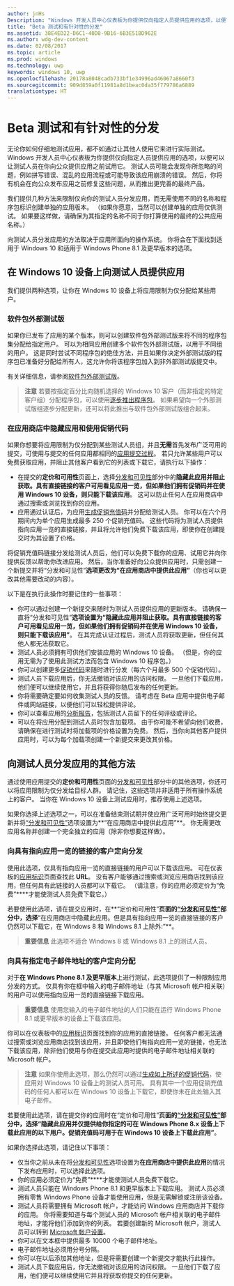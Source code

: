 ```yaml
---
author: jnHs
Description: "Windows 开发人员中心仪表板为你提供仅向指定人员提供应用的选项，以便可以让测试人员在你向公众提供应用之前试用它。"
title: "Beta 测试和有针对性的分发"
ms.assetid: 38E4ED22-D6C1-40D8-9B16-6B3E51BD962E
ms.author: wdg-dev-content
ms.date: 02/08/2017
ms.topic: article
ms.prod: windows
ms.technology: uwp
keywords: windows 10, uwp
ms.openlocfilehash: 20178a8048cadb733bf1e34996ad46067a8660f3
ms.sourcegitcommit: 909d859a0f11981a8d1beac0da35f779786a6889
translationtype: HT
---
```

# <a name="beta-testing-and-targeted-distribution"></a>Beta 测试和有针对性的分发


无论你如何仔细地测试应用，都不如通过让其他人使用它来进行实际测试。 Windows 开发人员中心仪表板为你提供仅向指定人员提供应用的选项，以便可以让测试人员在你向公众提供应用之前试用它。 测试人员可能会发现你所忽略的问题，例如拼写错误、混乱的应用流程或可能导致该应用崩溃的错误。 然后，你将有机会在向公众发布应用之前修复这些问题，从而推出更完善的最终产品。

我们提供几种方法来限制仅向你的测试人员分发应用，而无需使用不同的名称和程序包标识创建单独的应用版本。 （如果你愿意，当然可以创建单独的应用仅供测试。 如果要这样做，请确保为其指定的名称不同于你打算使用的最终的公共应用名称。）

向测试人员分发应用的方法取决于应用所面向的操作系统。 你将会在下面找到适用于 Windows 10 和适用于 Windows Phone 8.1 及更早版本的选项。

## <a name="making-your-app-available-to-testers-on-windows-10-devices"></a>在 Windows 10 设备上向测试人员提供应用

我们提供两种选项，让你在 Windows 10 设备上将应用限制为仅分配给某些用户。

### <a name="package-flights"></a>软件包外部测试版

如果你已发布了应用的某个版本，则可以创建软件包外部测试版来将不同的程序包集分配给指定用户。 可以为相同应用创建多个软件包外部测试版，以用于不同组的用户。 这是同时尝试不同程序包的绝佳方法，并且如果你决定外部测试版的程序包已准备好分配给所有人，这允许你将该程序包加入到非外部测试版提交中。

有关详细信息，请参阅[软件包外部测试版](package-flights.md)。

> **注意** 若要按指定百分比向随机选择的 Windows 10 客户（而非指定的特定客户组）分配程序包，可以使用[逐步推出程序包](gradual-package-rollout.md)。 如果希望向一个外部测试版组逐步分配更新，还可以将此推出与软件包外部测试版组合起来。

### <a name="hiding-the-app-in-the-store-and-using-promotional-codes"></a>在应用商店中隐藏应用和使用促销代码

如果你想要将应用限制为仅分配到某些测试人员组，并且**无需**首先发布广泛可用的提交，可使用与提交的任何应用都相同的[应用提交过程](app-submissions.md)。 若只允许某些用户可以免费获取应用，并阻止其他客户看到它的列表或下载它，请执行以下操作：

-   在提交的**定价和可用性**页面上，选择[分发和可见性](set-app-pricing-and-availability.md#distribution-and-visibility)部分中的**隐藏此应用并阻止获取。具有直接链接的客户可用看见应用一览，但如果他们拥有促销码并在使用 Windows 10 设备，则只能下载该应用**。 这可以防止任何人在应用商店中通过搜索或浏览找到你的应用。
-   应用通过认证后，为应用[生成促销充值码](generate-promotional-codes.md)并分配给测试人员。 你可以在六个月期间内为单个应用生成最多 250 个促销充值码。 这些代码将为测试人员提供指向应用一览的直接链接，并且将允许他们免费下载该应用，即使你在创建提交时为其设置了价格。

将促销充值码链接分发给测试人员后，他们可以免费下载你的应用、试用它并向你提供反馈以帮助你改进应用。 然后，当你准备好向公众提供应用时，只需创建一个新提交并将“分发和可见性”****选项更改为“在应用商店中提供此应用”****（你也可以更改其他需要改动的内容）。

以下是在执行此操作时要记住的一些事项：

-   你可以通过创建一个新提交来随时为测试人员提供应用的更新版本。 请确保一直将“分发和可见性”****选项设置为“隐藏此应用并阻止获取。具有直接链接的客户可用看见应用一览，但如果他们拥有促销码并在使用 Windows 10 设备，则只能下载该应用”****。 在其完成认证过程后，测试人员将获取更新，但任何其他人都无法获取它。
-   测试人员必须拥有可供他们安装应用的 Windows 10 设备。 （但是，你的应用无需为了使用此测试方法而包含 Windows 10 程序包。）
-   你可以创建更多[促销代码](generate-promotional-codes.md)来随时进行分发（每六个月最多 500 个促销代码）。
-   测试人员下载应用后，你无法撤销对该应用的访问权限。 一旦他们下载应用，他们便可以继续使用它，并且将获得你随后发布的任何更新。
-   你将需要确定要如何收集测试人员的反馈。 请考虑在 Beta 应用中提供电子邮件或网站链接，以便他们可以轻松提供评论。
-   你可以查看应用的[分析报告](analytics.md)，包括测试人员留下的任何评级或评论。
-   可以在将应用分配到测试人员时包含加载项。 由于你可能不希望向他们收费，请确保在进行测试时将加载项的价格设置为免费。 然后，当你向其他客户提供应用时，可以为每个加载项创建一个新提交来更改其价格。

## <a name="other-methods-for-distributing-apps-to-testers"></a>向测试人员分发应用的其他方法

通过使用应用提交的**定价和可用性**页面的[分发和可见性](set-app-pricing-and-availability.md#distribution-and-visibility)部分中的其他选项，你还可以将应用限制为仅分发给目标人群。 请记住，这些选项并非适用于所有操作系统上的客户。 当你在 Windows 10 设备上测试应用时，推荐使用上述选项。

如果你选择上述选项之一，可以在准备结束测试期并使应用广泛可用时始终提交更新并将[“分发和可见性”](set-app-pricing-and-availability.md#distribution-and-visibility)选项设置为**“在应用商店中提供此应用”**。 你无需更改应用名称并创建一个完全独立的应用（除非你想要这样做）。

### <a name="targeted-distribution-to-customers-with-a-link-to-your-apps-listing"></a>向具有指向应用一览的链接的客户定向分发

使用此选项，仅具有指向应用一览的直接链接的用户可以下载该应用。 可在仪表板的[应用标识](view-app-identity-details.md)页面查找此 **URL**。 没有客户能够通过搜索或浏览应用商店找到该应用，但任何具有此链接的人员都可以下载它。 （请注意，你的应用必须定价为“免费”****才能使测试人员免费下载它。）

若要使用此选项，请在提交应用时，在**“定价和可用性”**页面的[“分发和可见性”](set-app-pricing-and-availability.md#distribution-and-visibility)部分中，选择**“在应用商店中隐藏此应用。但是具有指向应用一览的直接链接的客户仍然可以下载它，在 Windows 8 和 Windows 8.1 上除外:”**。

> **重要信息**  此选项不适合 Windows 8 或 Windows 8.1 上的测试人员。

### <a name="targeted-distribution-to-customers-with-specified-email-addresses"></a>向具有指定电子邮件地址的客户定向分配

对于**在 Windows Phone 8.1 及更早版本**上进行测试，此选项提供了一种限制应用分发的方式。 仅具有你在框中输入的电子邮件地址（与其 Microsoft 帐户相关联）的用户可以使用指向应用一览的直接链接下载应用。

> **重要信息**  使用您输入的电子邮件地址的人们只能在运行 Windows Phone 8.1 或更早版本的设备上下载该应用。
 
你可以在仪表板中的[应用标识](view-app-identity-details.md)页面找到你的应用的直接链接。 任何客户都无法通过搜索或浏览应用商店找到该应用，并且即使他们有指向应用一览的链接，也无法下载该应用，除非他们使用与你在提交此应用时提供的电子邮件地址相关联的 Microsoft 帐户。

> **注意**  如果你使用此选项，那么仍然可以通过[生成如上所述的促销代码](generate-promotional-codes.md)，使应用对 Windows 10 设备上的测试人员可用。 具有其中一个应用促销充值码的任何人都可以在 Windows 10 设备上下载它，即使你未在此处输入其电子邮件。

若要使用此选项，请在提交你的应用时在“定价和可用性”****页面的[“分发和可见性”](set-app-pricing-and-availability.md#distribution-and-visibility)部分中，选择“隐藏此应用并仅提供给你指定的可在 Windows Phone 8.x 设备上下载此应用的以下用户。促销充值码可用于在 Windows 10 设备上下载此应用”****。

如果你选择此选项，请记住以下事项：

-   仅当你之前从未在将[分发和可见性](set-app-pricing-and-availability.md#distribution-and-visibility)选项设置为**在应用商店中提供此应用**的情况下发布应用时，可以选择此选项。
-   你的应用必须定价为“免费”****才能使测试人员免费下载它。
-   测试人员只能在 Windows Phone 8.1 和更早版本上下载应用。 测试人员必须拥有零售 Windows Phone 设备才能使用应用，但是无需解锁或注册该设备。
-   测试人员将需要拥有 Microsoft 帐户，才能访问 Windows 应用商店并下载你的应用。 你将需要知道与每个测试人员的 Microsoft 帐户相关联的电子邮件地址，才能将他们添加到你的列表。 若要创建新的 Microsoft 帐户，测试人员可以转到 [Microsoft 帐户设置](http://go.microsoft.com/fwlink/p/?LinkId=618945)。
-   你可以在文本框中提供最多 10000 个电子邮件地址。
-   电子邮件地址必须用分号分隔。
-   你可以在以后添加其他地址，但是将需要创建一个新提交才能执行此操作。
-   测试人员下载应用后，你无法撤销对该应用的访问权限。 一旦他们下载了应用，他们便可以继续使用它并且将获取你提交的任何更新。
